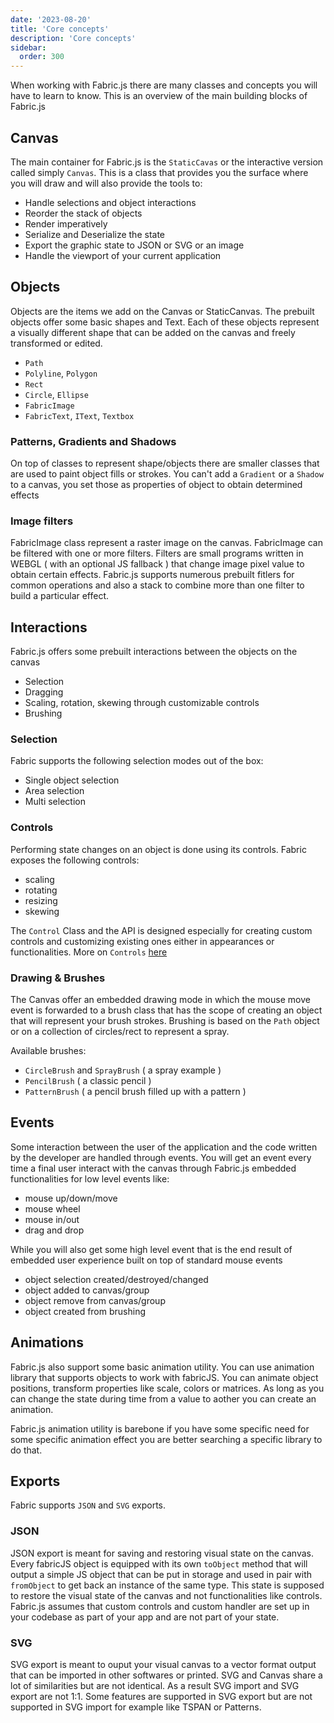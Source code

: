 ```yaml
---
date: '2023-08-20'
title: 'Core concepts'
description: 'Core concepts'
sidebar:
  order: 300
---
```


When working with Fabric.js there are many classes and concepts you will have to learn to know.
This is an overview of the main building blocks of Fabric.js

## Canvas

The main container for Fabric.js is the `StaticCavas` or the interactive version called simply `Canvas`.
This is a class that provides you the surface where you will draw and will also provide the tools to:

- Handle selections and object interactions
- Reorder the stack of objects
- Render imperatively
- Serialize and Deserialize the state
- Export the graphic state to JSON or SVG or an image
- Handle the viewport of your current application

## Objects

Objects are the items we add on the Canvas or StaticCanvas.
The prebuilt objects offer some basic shapes and Text.
Each of these objects represent a visually different shape that can be added on the canvas and freely transformed or edited.

- `Path`
- `Polyline`, `Polygon`
- `Rect`
- `Circle`, `Ellipse`
- `FabricImage`
- `FabricText`, `IText`, `Textbox`

### Patterns, Gradients and Shadows

On top of classes to represent shape/objects there are smaller classes that are used to paint object fills or strokes.
You can't add a `Gradient` or a `Shadow` to a canvas, you set those as properties of object to obtain determined effects

### Image filters

FabricImage class represent a raster image on the canvas.
FabricImage can be filtered with one or more filters.
Filters are small programs written in WEBGL ( with an optional JS fallback ) that change image pixel value to obtain certain effects.
Fabric.js supports numerous prebuilt fitlers for common operations and also a stack to combine more than one filter to build a particular effect.

## Interactions

Fabric.js offers some prebuilt interactions between the objects on the canvas
- Selection
- Dragging
- Scaling, rotation, skewing through customizable controls
- Brushing

### Selection

Fabric supports the following selection modes out of the box:

- Single object selection
- Area selection
- Multi selection

### Controls

Performing state changes on an object is done using its controls.
Fabric exposes the following controls:

- scaling
- rotating
- resizing
- skewing

The `Control` Class and the API is designed especially for creating custom controls and customizing existing ones either in appearances or functionalities. More on `Controls` [here](/docs/configuring-controls/)

### Drawing & Brushes

The Canvas offer an embedded drawing mode in which the mouse move event is forwarded to a brush class that has the scope of creating an object that will represent your brush strokes. Brushing is based on the `Path` object or on a collection of circles/rect to represent a spray.

Available brushes:

- `CircleBrush` and `SprayBrush` ( a spray example )
- `PencilBrush` ( a classic pencil )
- `PatternBrush` ( a pencil brush filled up with a pattern )

## Events

Some interaction between the user of the application and the code written by the developer are handled through events.
You will get an event every time a final user interact with the canvas through Fabric.js embedded functionalities for low level events like:

- mouse up/down/move
- mouse wheel
- mouse in/out
- drag and drop

While you will also get some high level event that is the end result of embedded user experience built on top of standard mouse events

- object selection created/destroyed/changed
- object added to canvas/group
- object remove from canvas/group
- object created from brushing

## Animations

Fabric.js also support some basic animation utility.
You can use animation library that supports objects to work with fabricJS.
You can animate object positions, transform properties like scale, colors or matrices.
As long as you can change the state during time from a value to aother you can create an animation.

Fabric.js animation utility is barebone if you have some specific need for some specific animation effect you are better searching a specific library to do that.

## Exports

Fabric supports `JSON` and `SVG` exports.

### JSON

JSON export is meant for saving and restoring visual state on the canvas.
Every fabricJS object is equipped with its own `toObject` method that will output a simple JS object that can be put in storage and used in pair with `fromObject` to get back an instance of the same type.
This state is supposed to restore the visual state of the canvas and not functionalities like controls.
Fabric.js assumes that custom controls and custom handler are set up in your codebase as part of your app and are not part of your state.

### SVG

SVG export is meant to ouput your visual canvas to a vector format output that can be imported in other softwares or printed. SVG and Canvas share a lot of similarities but are not identical. As a result SVG import and SVG export are not 1:1. Some features are supported in SVG export but are not supported in SVG import for example like TSPAN or Patterns.